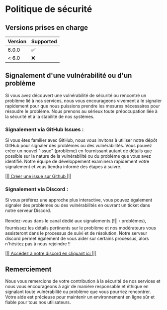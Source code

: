 # Politique de sécurité

## Versions prises en charge

| Version | Supported          |
| ------- | ------------------ |
| 6.0.0   | :white_check_mark: |
| < 6.0   | :x:                |

## Signalement d'une vulnérabilité ou d'un problème

Si vous avez découvert une vulnérabilité de sécurité ou rencontré un problème lié à nos services, nous vous encourageons vivement à le signaler rapidement pour que nous puissions prendre les mesures nécessaires pour résoudre le problème. Nous prenons au sérieux toute préoccupation liée à la sécurité et à la stabilité de nos systèmes.

### Signalement via GitHub Issues :

Si vous êtes familier avec GitHub, nous vous invitons à utiliser notre dépôt GitHub pour signaler des problèmes ou des vulnérabilités. Vous pouvez créer un nouvel "issue" (problème) en fournissant autant de détails que possible sur la nature de la vulnérabilité ou du problème que vous avez identifié. Notre équipe de développement examinera rapidement votre signalement et vous tiendra informé des étapes à suivre.

<a href="https://docs.github.com/fr/issues/tracking-your-work-with-issues/creating-an-issue">||| Créer une issue sur Github |||</a>

### Signalement via Discord :

Si vous préférez une approche plus interactive, vous pouvez également signaler des problèmes ou des vulnérabilités en ouvrant un ticket dans notre serveur Discord.

Rendez-vous dans le canal dédié aux signalements (❗┃・problèmes), fournissez les détails pertinents sur le problème et nos modérateurs vous assisteront dans le processus de suivi et de résolution. Notre serveur discord permet également de vous aider sur certains processus, alors n'hésitez pas à nous rejoindre !!

<a href="https://discord.gg/hQxzwpGeTr">||| Accédez à notre discord en cliquant ici |||</a>

## Remerciement

Nous vous remercions de votre contribution à la sécurité de nos services et nous vous encourageons à agir de manière responsable et éthique en signalant toute vulnérabilité ou problème que vous pourriez rencontrer. Votre aide est précieuse pour maintenir un environnement en ligne sûr et fiable pour tous nos utilisateurs.
